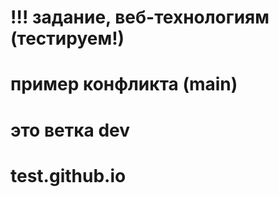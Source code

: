 # !!! задание, веб-технологиям (тестируем!)
# пример конфликта (main)
# это ветка dev
# test.github.io
